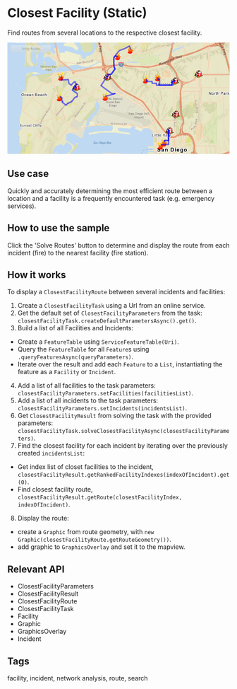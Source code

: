 # Closest Facility (Static)

Find routes from several locations to the respective closest facility.

![](ClosestFacilityStatic.png)

## Use case

Quickly and accurately determining the most efficient route between a location and a facility is a frequently encountered task (e.g. emergency services).

## How to use the sample

Click the 'Solve Routes' button to determine and display the route from each incident (fire) to the nearest facility (fire station).

## How it works

To display a `ClosestFacilityRoute` between several incidents and facilities:

1.  Create a `ClosestFacilityTask` using a Url from an online service.
2.  Get the default set of `ClosestFacilityParameters` from the task: `closestFacilityTask.createDefaultParametersAsync().get()`.
3.  Build a list of all Facilities and Incidents:
  
*   Create a `FeatureTable` using `ServiceFeatureTable(Uri)`.
*   Query the `FeatureTable` for all `Feature`s using `.queryFeaturesAsync(queryParameters)`.
*   Iterate over the result and add each `Feature` to a `List`, instantiating the feature as a `Facility` or `Incident`.
4.  Add a list of all facilities to the task parameters: `closestFacilityParameters.setFacilities(facilitiesList)`.
5.  Add a list of all incidents to the task parameters: `closestFacilityParameters.setIncidents(incidentsList)`.
6.  Get `ClosestFacilityResult` from solving the task with the provided parameters: `closestFacilityTask.solveClosestFacilityAsync(closestFacilityParameters)`.
7.  Find the closest facility for each incident by iterating over the previously created `incidentsList`:
  
*   Get index list of closet facilities to the incident, `closestFacilityResult.getRankedFacilityIndexes(indexOfIncident).get(0)`.
*   Find closest facility route, `closestFacilityResult.getRoute(closestFacilityIndex, indexOfIncident)`. 
8.  Display the route:
  
*   create a `Graphic` from route geometry, with `new Graphic(closestFacilityRoute.getRouteGeometry())`.
*   add graphic to `GraphicsOverlay` and set it to the mapview.

## Relevant API

*   ClosestFacilityParameters
*   ClosestFacilityResult
*   ClosestFacilityRoute
*   ClosestFacilityTask
*   Facility
*   Graphic
*   GraphicsOverlay
*   Incident

## Tags

facility, incident, network analysis, route, search
